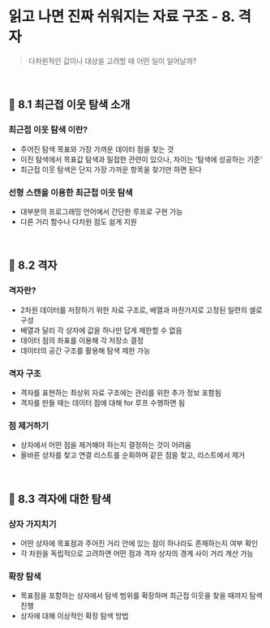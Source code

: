 # 읽고 나면 진짜 쉬워지는 자료 구조 - 8. 격자

> 다차원적인 값이나 대상을 고려할 때 어떤 일이 일어날까?

<br/>

## 🔖 8.1 최근접 이웃 탐색 소개

### 최근접 이웃 탐색 이란?

- 주어진 탐색 목표와 가장 가까운 데이터 점을 찾는 것
- 이진 탐색에서 목표값 탐색과 밀접한 관련이 있으나, 차이는 '탐색에 성공하는 기준'
- 최근접 이웃 탐색은 단지 가장 가까운 항목을 찾기만 하면 된다

### 선형 스캔을 이용한 최근접 이웃 탐색

- 대부분의 프로그래밍 언어에서 간단한 루프로 구현 가능
- 다른 거리 함수나 다차원 점도 쉽게 지원

<br/>

## 🔖 8.2 격자

### 격자란?

- 2차원 데이터를 저장하기 위한 자료 구조로, 배열과 마찬가지로 고정된 일련의 셀로 구성
- 배열과 달리 각 상자에 값을 하나만 답게 제한할 수 없음
- 데이터 점의 좌표를 이용해 각 저장소 결정
- 데이터의 공간 구조를 활용해 탐색 제한 가능

### 격자 구조

- 격자를 표현하는 최상위 자료 구조에는 관리를 위한 추가 정보 포함됨
- 격자를 만들 때는 데이터 점에 대해 for 루프 수행하면 됨

### 점 제거하기

- 상자에서 어떤 점을 제거해야 하는지 결정하는 것이 어려움
- 올바른 상자를 찾고 연결 리스트를 순회하며 같은 점을 찾고, 리스트에서 제거

<br/>

## 🔖 8.3 격자에 대한 탐색

### 상자 가지치기

- 어떤 상자에 목표점과 주어진 거리 안에 있는 점이 하나라도 존재하는지 여부 확인
- 각 차원을 독립적으로 고려하면 어떤 점과 격자 상자의 경계 사이 거리 계산 가능

### 확장 탐색

- 목표점을 포함하는 상자에서 탐색 범위를 확장하며 최근접 이웃을 찾을 때까지 탐색 진행
- 상자에 대해 이상적인 확장 탐색 방법

